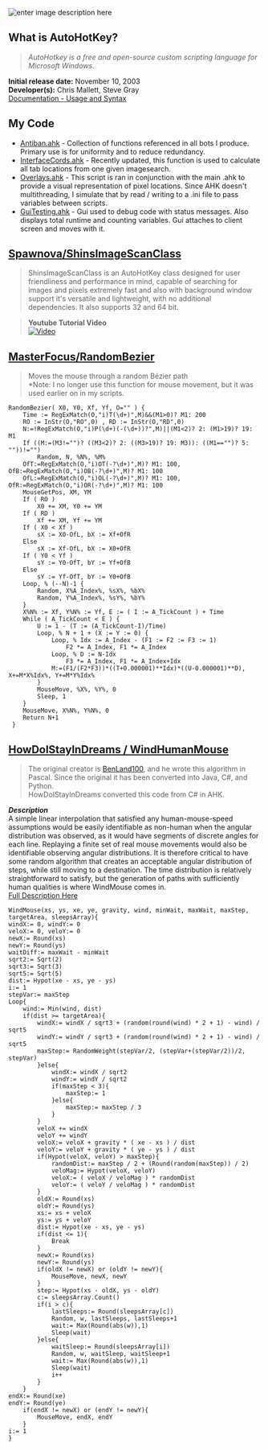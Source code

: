 ﻿![enter image description here](https://www.autohotkey.com/static/ahk_logo.svg)
## What is AutoHotKey?
>*AutoHotkey is a free and open-source custom scripting language for Microsoft Windows.*
>
**Initial release date:** November 10, 2003  
**Developer(s):** Chris Mallett, Steve Gray  
[Documentation - Usage and Syntax](https://www.autohotkey.com/docs)  

## My Code

 - [Antiban.ahk](https://github.com/Papale-Projects/AHK-Projects/blob/master/Complex%20Functions/Antiban.ahk) - Collection of functions referenced in all bots I produce. Primary use is for uniformity and to reduce redundancy. 
 - [InterfaceCords.ahk](https://github.com/Papale-Projects/AHK-Projects/blob/master/Complex%20Functions/InterfaceCords.ahk) - Recently updated, this function is used to calculate all tab locations from one given imagesearch.
 - [Overlays.ahk](https://github.com/Papale-Projects/AHK-Projects/blob/master/Complex%20Functions/Overlays.ahk) - This script is ran in conjunction with the main .ahk to provide a visual representation of pixel locations. Since AHK doesn't multithreading, I simulate that by read / writing to a .ini file to pass variables between scripts.
 - [GuiTesting.ahk](https://github.com/Papale-Projects/AHK-Projects/blob/master/Complex%20Functions/GUITesting.ahk) - Gui used to debug code with status messages. Also displays total runtime and counting variables. Gui attaches to client screen and moves with it.

## [Spawnova/ShinsImageScanClass](https://github.com/Spawnova/ShinsImageScanClass)

>ShinsImageScanClass is an AutoHotKey class designed for user friendliness and performance in mind, capable of searching for images and pixels extremely fast and also with background window support it's versatile and lightweight, with no additional dependencies. It also supports 32 and 64 bit.

>**Youtube Tutorial Video**  
>[![Video](https://camo.githubusercontent.com/e022ea1af736202a29bf9792403a37f28aa476c0cd4643b76ab6cc31fffab6e5/68747470733a2f2f696d672e796f75747562652e636f6d2f76692f7749646346364b554849452f64656661756c742e6a7067)](https://www.youtube.com/watch?v=wIdcF6KUHIE)

## [MasterFocus/RandomBezier](https://github.com/MasterFocus/AutoHotkey/tree/master/Functions/RandomBezier)

>Moves the mouse through a random Bézier path  
>*Note: I no longer use this function for mouse movement, but it was used earlier on in my scripts.  

    RandomBezier( X0, Y0, Xf, Yf, O="" ) {
	    Time := RegExMatch(O,"i)T(\d+)",M)&&(M1>0)? M1: 200
	    RO := InStr(O,"RO",0) , RD := InStr(O,"RD",0)
	    N:=!RegExMatch(O,"i)P(\d+)(-(\d+))?",M)||(M1<2)? 2: (M1>19)? 19: M1
	    If ((M:=(M3!="")? ((M3<2)? 2: ((M3>19)? 19: M3)): ((M1=="")? 5: ""))!="")
	        Random, N, %N%, %M%
	    OfT:=RegExMatch(O,"i)OT(-?\d+)",M)? M1: 100, OfB:=RegExMatch(O,"i)OB(-?\d+)",M)? M1: 100
	    OfL:=RegExMatch(O,"i)OL(-?\d+)",M)? M1: 100, OfR:=RegExMatch(O,"i)OR(-?\d+)",M)? M1: 100
	    MouseGetPos, XM, YM
	    If ( RO )
	        X0 += XM, Y0 += YM
	    If ( RD )
	        Xf += XM, Yf += YM
	    If ( X0 < Xf )
	        sX := X0-OfL, bX := Xf+OfR
	    Else
	        sX := Xf-OfL, bX := X0+OfR
	    If ( Y0 < Yf )
	        sY := Y0-OfT, bY := Yf+OfB
	    Else
	        sY := Yf-OfT, bY := Y0+OfB
	    Loop, % (--N)-1 {
	        Random, X%A_Index%, %sX%, %bX%
	        Random, Y%A_Index%, %sY%, %bY%
	    }
	    X%N% := Xf, Y%N% := Yf, E := ( I := A_TickCount ) + Time
	    While ( A_TickCount < E ) {
	        U := 1 - (T := (A_TickCount-I)/Time)
	        Loop, % N + 1 + (X := Y := 0) {
	            Loop, % Idx := A_Index - (F1 := F2 := F3 := 1)
	                F2 *= A_Index, F1 *= A_Index
	            Loop, % D := N-Idx
	                F3 *= A_Index, F1 *= A_Index+Idx
	            M:=(F1/(F2*F3))*((T+0.000001)**Idx)*((U-0.000001)**D), X+=M*X%Idx%, Y+=M*Y%Idx%
	        }
	        MouseMove, %X%, %Y%, 0
	        Sleep, 1
	    }
	    MouseMove, X%N%, Y%N%, 0
	    Return N+1
	 }

## [ HowDoIStayInDreams / WindHumanMouse ](https://github.com/HowDoIStayInDreams/WindHumanMouse/blob/master/WindHumanMouse.ahk)

>The original creator is [BenLand100](https://github.com/BenLand100), and he wrote this algorithm in Pascal. Since the original it has been converted into Java, C#, and Python.  
HowDoIStayInDreams converted this code from C# in AHK.  

***Description***  
A simple linear interpolation that satisfied any human-mouse-speed assumptions would be easily identifiable as non-human when the angular distribution was observed, as it would have segments of discrete angles for each line. Replaying a finite set of real mouse movements would also be identifiable observing angular distributions. It is therefore critical to have some random algorithm that creates an acceptable angular distribution of steps, while still moving to a destination. The time distribution is relatively straightforward to satisfy, but the generation of paths with sufficiently human qualities is where WindMouse comes in.  
[Full Description Here](https://ben.land/post/2021/04/25/windmouse-human-mouse-movement/#windmouse)

    WindMouse(xs, ys, xe, ye, gravity, wind, minWait, maxWait, maxStep, targetArea, sleepsArray){
	windX:= 0, windY:= 0
	veloX:= 0, veloY:= 0
	newX:= Round(xs)
	newY:= Round(ys)
	waitDiff:= maxWait - minWait
	sqrt2:= Sqrt(2)
	sqrt3:= Sqrt(3)
	sqrt5:= Sqrt(5)
	dist:= Hypot(xe - xs, ye - ys)
	i:= 1
	stepVar:= maxStep
	Loop{
		wind:= Min(wind, dist)
		if(dist >= targetArea){
			windX:= windX / sqrt3 + (random(round(wind) * 2 + 1) - wind) / sqrt5
			windY:= windY / sqrt3 + (random(round(wind) * 2 + 1) - wind) / sqrt5
			maxStep:= RandomWeight(stepVar/2, (stepVar+(stepVar/2))/2, stepVar)
			}else{
				windX:= windX / sqrt2
				windY:= windY / sqrt2
				if(maxStep < 3){
					maxStep:= 1
				}else{
					maxStep:= maxStep / 3
				}
			}
			veloX += windX
			veloY += windY
			veloX:= veloX + gravity * ( xe - xs ) / dist
			veloY:= veloY + gravity * ( ye - ys ) / dist
			if(Hypot(veloX, veloY) > maxStep){
				randomDist:= maxStep / 2 + (Round(random(maxStep)) / 2)
				veloMag:= Hypot(veloX, veloY)
				veloX:= ( veloX / veloMag ) * randomDist
				veloY:= ( veloY / veloMag ) * randomDist
			}
			oldX:= Round(xs)
			oldY:= Round(ys)
			xs:= xs + veloX
			ys:= ys + veloY
			dist:= Hypot(xe - xs, ye - ys)
			if(dist <= 1){
				Break
			}
			newX:= Round(xs)
			newY:= Round(ys)
			if(oldX != newX) or (oldY != newY){
				MouseMove, newX, newY
			}
			step:= Hypot(xs - oldX, ys - oldY)
			c:= sleepsArray.Count()
			if(i > c){
				lastSleeps:= Round(sleepsArray[c])
				Random, w, lastSleeps, lastSleeps+1
				wait:= Max(Round(abs(w)),1)
				Sleep(wait)
			}else{
				waitSleep:= Round(sleepsArray[i])
				Random, w, waitSleep, waitSleep+1
				wait:= Max(Round(abs(w)),1)
				Sleep(wait)
				i++
			}
		}
	endX:= Round(xe)
	endY:= Round(ye)
		if(endX != newX) or (endY != newY){
			MouseMove, endX, endY
	    }
	i:= 1
	}

